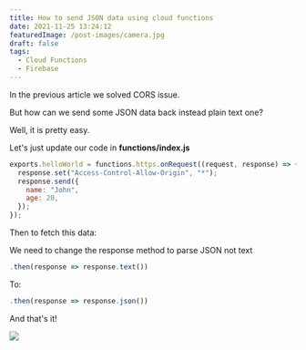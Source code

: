 ```yaml
---
title: How to send JSON data using cloud functions
date: 2021-11-25 13:24:12
featuredImage: /post-images/camera.jpg
draft: false
tags:
  - Cloud Functions
  - Firebase
---
```


In the previous article we solved CORS issue.

But how can we send some JSON data back instead plain text one?

Well, it is pretty easy.

Let's just update our code in **functions/index.js**

```javascript
exports.helloWorld = functions.https.onRequest((request, response) => {
  response.set("Access-Control-Allow-Origin", "*");
  response.send({
    name: "John",
    age: 20,
  });
});
```

Then to fetch this data:

We need to change the response method to parse JSON not text

```javascript
.then(response => response.text())
```

To:

```javascript
.then(response => response.json())
```

And that's it!

![](http://localhost/wordpress/wp-content/uploads/2021/11/image-21.png)
